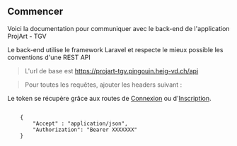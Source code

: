 ## Commencer

Voici la documentation pour communiquer avec le back-end de l'application ProjArt - TGV

Le back-end utilise le framework Laravel et respecte le mieux possible les conventions d'une REST API

> L'url de base est https://projart-tgv.pingouin.heig-vd.ch/api

> Pour toutes les requêtes, ajouter les headers suivant : 

Le token se récupère grâce aux routes de [Connexion](01_Authentification/02_Connexion.md.md) ou d'[Inscription](01_Authentification/01_Inscription.md).

```

    {
        "Accept" : "application/json",
        "Authorization": "Bearer XXXXXXX"
    }

```
